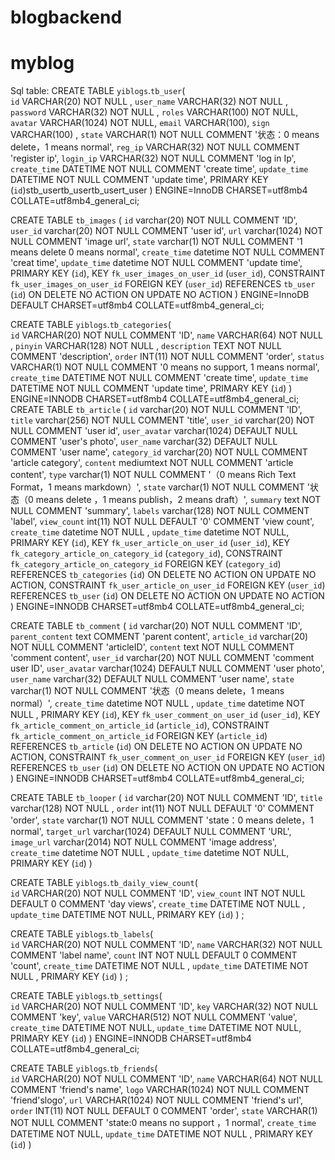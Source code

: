 # blogbackend
# myblog
Sql table:
CREATE TABLE `yiblogs`.`tb_user`(  
  `id` VARCHAR(20) NOT NULL ,
  `user_name` VARCHAR(32) NOT NULL ,
  `password` VARCHAR(32) NOT NULL ,
  `roles` VARCHAR(100) NOT NULL,
  `avatar` VARCHAR(1024) NOT NULL,
  `email` VARCHAR(100),
  `sign` VARCHAR(100) ,
  `state` VARCHAR(1) NOT NULL COMMENT '状态：0 means delete，1 means normal',
  `reg_ip` VARCHAR(32) NOT NULL COMMENT 'register ip',
  `login_ip` VARCHAR(32) NOT NULL COMMENT 'log in Ip',
  `create_time` DATETIME NOT NULL COMMENT 'create time',
  `update_time` DATETIME NOT NULL COMMENT 'update time',
  PRIMARY KEY (`id`)stb_usertb_usertb_usert_user
) ENGINE=InnoDB CHARSET=utf8mb4 COLLATE=utf8mb4_general_ci;

CREATE TABLE `tb_images` (
  `id` varchar(20) NOT NULL COMMENT 'ID',
  `user_id` varchar(20) NOT NULL COMMENT 'user id',
  `url` varchar(1024) NOT NULL COMMENT 'image url',
  `state` varchar(1) NOT NULL COMMENT '1 means delete 0 means normal',
  `create_time` datetime NOT NULL COMMENT 'creat time',
  `update_time` datetime NOT NULL COMMENT 'update time',
  PRIMARY KEY (`id`),
  KEY `fk_user_images_on_user_id` (`user_id`),
  CONSTRAINT `fk_user_images_on_user_id` FOREIGN KEY (`user_id`) REFERENCES `tb_user` (`id`) ON DELETE NO ACTION ON UPDATE NO ACTION
) ENGINE=InnoDB DEFAULT CHARSET=utf8mb4 COLLATE=utf8mb4_general_ci;

CREATE TABLE `yiblogs`.`tb_categories`(  
  `id` VARCHAR(20) NOT NULL COMMENT 'ID',
  `name` VARCHAR(64) NOT NULL ,
  `pinyin` VARCHAR(128) NOT NULL ,
  `description` TEXT NOT NULL COMMENT 'description',
  `order` INT(11) NOT NULL COMMENT 'order',
  `status` VARCHAR(1) NOT NULL COMMENT '0 means no support, 1 means normal',
  `create_time` DATETIME NOT NULL COMMENT 'create time',
  `update_time` DATETIME NOT NULL COMMENT 'update time',
  PRIMARY KEY (`id`)
) ENGINE=INNODB CHARSET=utf8mb4 COLLATE=utf8mb4_general_ci;
CREATE TABLE `tb_article` (
  `id` varchar(20) NOT NULL COMMENT 'ID',
  `title` varchar(256) NOT NULL COMMENT 'title',
  `user_id` varchar(20) NOT NULL COMMENT 'user id',
  `user_avatar` varchar(1024) DEFAULT NULL COMMENT 'user's photo',
  `user_name` varchar(32) DEFAULT NULL COMMENT 'user name',
  `category_id` varchar(20) NOT NULL COMMENT 'article category',
  `content` mediumtext NOT NULL COMMENT 'article content',
  `type` varchar(1) NOT NULL COMMENT '（0 means Rich Text Format，1 means markdown）',
  `state` varchar(1) NOT NULL COMMENT '状态（0 means delete ，1 means publish，2 means draft）',
  `summary` text NOT NULL COMMENT 'summary',
  `labels` varchar(128) NOT NULL COMMENT 'label',
  `view_count` int(11) NOT NULL DEFAULT '0' COMMENT 'view count',
  `create_time` datetime NOT NULL ,
  `update_time` datetime NOT NULL,
  PRIMARY KEY (`id`),
  KEY `fk_user_article_on_user_id` (`user_id`),
  KEY `fk_category_article_on_category_id` (`category_id`),
  CONSTRAINT `fk_category_article_on_category_id` FOREIGN KEY (`category_id`) REFERENCES `tb_categories` (`id`) ON DELETE NO ACTION ON UPDATE NO ACTION,
  CONSTRAINT `fk_user_article_on_user_id` FOREIGN KEY (`user_id`) REFERENCES `tb_user` (`id`) ON DELETE NO ACTION ON UPDATE NO ACTION
) ENGINE=INNODB CHARSET=utf8mb4 COLLATE=utf8mb4_general_ci;

CREATE TABLE `tb_comment` (
  `id` varchar(20) NOT NULL COMMENT 'ID',
  `parent_content` text COMMENT 'parent content',
  `article_id` varchar(20) NOT NULL COMMENT 'articleID',
  `content` text NOT NULL COMMENT 'comment content',
  `user_id` varchar(20) NOT NULL COMMENT 'comment user ID',
  `user_avatar` varchar(1024) DEFAULT NULL COMMENT 'user photo',
  `user_name` varchar(32) DEFAULT NULL COMMENT 'user name',
  `state` varchar(1) NOT NULL COMMENT '状态（0 means delete，1 means normal）',
  `create_time` datetime NOT NULL ,
  `update_time` datetime NOT NULL ,
  PRIMARY KEY (`id`),
  KEY `fk_user_comment_on_user_id` (`user_id`),
  KEY `fk_article_comment_on_article_id` (`article_id`),
  CONSTRAINT `fk_article_comment_on_article_id` FOREIGN KEY (`article_id`) REFERENCES `tb_article` (`id`) ON DELETE NO ACTION ON UPDATE NO ACTION,
  CONSTRAINT `fk_user_comment_on_user_id` FOREIGN KEY (`user_id`) REFERENCES `tb_user` (`id`) ON DELETE NO ACTION ON UPDATE NO ACTION
) ENGINE=INNODB CHARSET=utf8mb4 COLLATE=utf8mb4_general_ci;

CREATE TABLE `tb_looper` (
  `id` varchar(20) NOT NULL COMMENT 'ID',
  `title` varchar(128) NOT NULL ,
  `order` int(11) NOT NULL DEFAULT '0' COMMENT 'order',
  `state` varchar(1) NOT NULL COMMENT 'state：0 means delete，1 normal',
  `target_url` varchar(1024) DEFAULT NULL COMMENT 'URL',
  `image_url` varchar(2014) NOT NULL COMMENT 'image address',
  `create_time` datetime NOT NULL ,
  `update_time` datetime NOT NULL,
  PRIMARY KEY (`id`)
)

CREATE TABLE `yiblogs`.`tb_daily_view_count`(  
  `id` VARCHAR(20) NOT NULL COMMENT 'ID',
  `view_count` INT NOT NULL DEFAULT 0 COMMENT 'day views',
  `create_time` DATETIME NOT NULL ,
  `update_time` DATETIME NOT NULL,
  PRIMARY KEY (`id`)
) ;

CREATE TABLE `yiblogs`.`tb_labels`(  
  `id` VARCHAR(20) NOT NULL COMMENT 'ID',
  `name` VARCHAR(32) NOT NULL COMMENT 'label name',
  `count` INT NOT NULL DEFAULT 0 COMMENT 'count',
  `create_time` DATETIME NOT NULL ,
  `update_time` DATETIME NOT NULL ,
  PRIMARY KEY (`id`)
) ;

CREATE TABLE `yiblogs`.`tb_settings`(  
  `id` VARCHAR(20) NOT NULL COMMENT 'ID',
  `key` VARCHAR(32) NOT NULL COMMENT 'key',
  `value` VARCHAR(512) NOT NULL COMMENT 'value',
  `create_time` DATETIME NOT NULL,
  `update_time` DATETIME NOT NULL,
  PRIMARY KEY (`id`)
) ENGINE=INNODB CHARSET=utf8mb4 COLLATE=utf8mb4_general_ci;

CREATE TABLE `yiblogs`.`tb_friends`(  
  `id` VARCHAR(20) NOT NULL COMMENT 'ID',
  `name` VARCHAR(64) NOT NULL COMMENT 'friend's name',
  `logo` VARCHAR(1024) NOT NULL COMMENT 'friend'slogo',
  `url` VARCHAR(1024) NOT NULL COMMENT 'friend's url',
  `order` INT(11) NOT NULL DEFAULT 0 COMMENT 'order',
  `state` VARCHAR(1) NOT NULL COMMENT 'state:0 means no support ，1 normal',
  `create_time` DATETIME NOT NULL,
  `update_time` DATETIME NOT NULL ,
  PRIMARY KEY (`id`)
)
